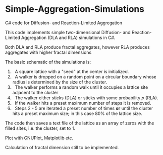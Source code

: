 # Simple-Aggregation-Simulations
<p>C# code for Diffusion- and Reaction-Limited Aggregation</p>
<p>This code implements simple two-dimensional Diffusion- and Reaction-Limited Aggregation (DLA and RLA) simulations in C#.</p>
<p>Both DLA and RLA produce fractal aggregates, however RLA produces aggregates with higher fractal dimensions.</p>
<p>The basic schematic of the simulations is:</p>
<ol>
  <li>&nbsp&nbspA square lattice with a "seed" at the center is initialized.</li>
  <li>&nbsp&nbspA walker is dropped on a random point on a circular boundary whose radius is determined by the size of the cluster.</li>
  <li>&nbsp&nbspThe walker performs a random walk until it occupies a lattice site adjacent to the cluster</li>
  <li>&nbsp&nbspThe walker either sticks (DLA) or sticks with some probability <i>p</i> (RLA).</li>
  <li>&nbsp&nbspIf the walker hits a preset maximum number of steps it is removed.</li>
  <li>&nbsp&nbspSteps 2 - 5 are iterated a preset number of times <b>or</b> until the cluster hits a preset maximum size; in this case 80% of the lattice size.</li>
</ol>

<p>The code then saves a text file of the lattice as an array of zeros with the filled sites, i.e. the cluster, set to 1.</p>
<p>Plot with GNUPlot, Matplotlib etc.</p>
<p>Calculation of fractal dimension still to be implemented.</p>
